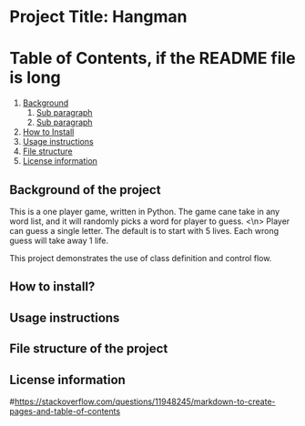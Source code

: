 # Project Title: Hangman
#    Table of Contents, if the README file is long
1. [Background](#background)
   1. [Sub paragraph](#subparagraph1)
   2. [Sub paragraph](#subparagraph2)
3. [How to Install](#install)
4. [Usage instructions](#usage)
5. [File structure](#file_structure) 
6. [License information](#license) 



##   Background of the project <a name="background"></a>
This is a one player game, written in Python. The game cane take in any word list, and it will randomly picks a word for player to guess. <\n> 
Player can guess a single letter. The default is to start with 5 lives. Each wrong guess will take away 1 life. 

This project demonstrates the use of class definition and control flow.  

##    How to install? <a name="install"></a>
##    Usage instructions <a name="usage"></a>
##    File structure of the project <a name="file_structure"></a>
##    License information <a name="license"></a>


#https://stackoverflow.com/questions/11948245/markdown-to-create-pages-and-table-of-contents
